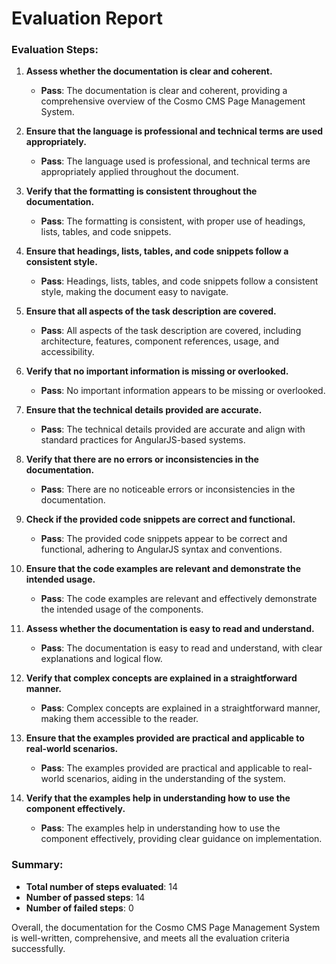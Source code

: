 # Evaluation Report

### Evaluation Steps:

1. **Assess whether the documentation is clear and coherent.**
   - **Pass**: The documentation is clear and coherent, providing a comprehensive overview of the Cosmo CMS Page Management System.

2. **Ensure that the language is professional and technical terms are used appropriately.**
   - **Pass**: The language used is professional, and technical terms are appropriately applied throughout the document.

3. **Verify that the formatting is consistent throughout the documentation.**
   - **Pass**: The formatting is consistent, with proper use of headings, lists, tables, and code snippets.

4. **Ensure that headings, lists, tables, and code snippets follow a consistent style.**
   - **Pass**: Headings, lists, tables, and code snippets follow a consistent style, making the document easy to navigate.

5. **Ensure that all aspects of the task description are covered.**
   - **Pass**: All aspects of the task description are covered, including architecture, features, component references, usage, and accessibility.

6. **Verify that no important information is missing or overlooked.**
   - **Pass**: No important information appears to be missing or overlooked.

7. **Ensure that the technical details provided are accurate.**
   - **Pass**: The technical details provided are accurate and align with standard practices for AngularJS-based systems.

8. **Verify that there are no errors or inconsistencies in the documentation.**
   - **Pass**: There are no noticeable errors or inconsistencies in the documentation.

9. **Check if the provided code snippets are correct and functional.**
   - **Pass**: The provided code snippets appear to be correct and functional, adhering to AngularJS syntax and conventions.

10. **Ensure that the code examples are relevant and demonstrate the intended usage.**
    - **Pass**: The code examples are relevant and effectively demonstrate the intended usage of the components.

11. **Assess whether the documentation is easy to read and understand.**
    - **Pass**: The documentation is easy to read and understand, with clear explanations and logical flow.

12. **Verify that complex concepts are explained in a straightforward manner.**
    - **Pass**: Complex concepts are explained in a straightforward manner, making them accessible to the reader.

13. **Ensure that the examples provided are practical and applicable to real-world scenarios.**
    - **Pass**: The examples provided are practical and applicable to real-world scenarios, aiding in the understanding of the system.

14. **Verify that the examples help in understanding how to use the component effectively.**
    - **Pass**: The examples help in understanding how to use the component effectively, providing clear guidance on implementation.

### Summary:

- **Total number of steps evaluated**: 14
- **Number of passed steps**: 14
- **Number of failed steps**: 0

Overall, the documentation for the Cosmo CMS Page Management System is well-written, comprehensive, and meets all the evaluation criteria successfully.